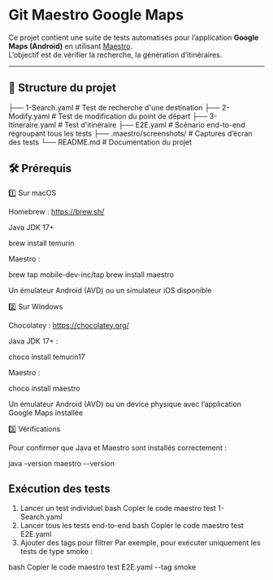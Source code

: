 # Git Maestro Google Maps

Ce projet contient une suite de tests automatisés pour l’application **Google Maps (Android)** en utilisant [Maestro](https://maestro.mobile.dev/).  
L’objectif est de vérifier la recherche, la génération d’itinéraires.

---

## 📂 Structure du projet


├── 1-Search.yaml # Test de recherche d'une destination
├── 2-Modify.yaml # Test de modification du point de départ
├── 3-Itineraire.yaml # Test d'itinéraire
├── E2E.yaml # Scénario end-to-end regroupant tous les tests
├── .maestro/screenshots/ # Captures d’écran des tests
└── README.md # Documentation du projet

## 🛠️ Prérequis

1️⃣ Sur macOS

Homebrew : https://brew.sh/

Java JDK 17+

brew install temurin


Maestro :

brew tap mobile-dev-inc/tap
brew install maestro


Un émulateur Android (AVD) ou un simulateur iOS disponible

2️⃣ Sur Windows

Chocolatey : https://chocolatey.org/

Java JDK 17+ :

choco install temurin17


Maestro :

choco install maestro


Un émulateur Android (AVD) ou un device physique avec l’application Google Maps installée

3️⃣ Vérifications

Pour confirmer que Java et Maestro sont installés correctement :

java -version
maestro --version

## Exécution des tests

1. Lancer un test individuel
bash
Copier le code
maestro test 1-Search.yaml
2. Lancer tous les tests end-to-end
bash
Copier le code
maestro test E2E.yaml
3. Ajouter des tags pour filtrer
Par exemple, pour exécuter uniquement les tests de type smoke :

bash
Copier le code
maestro test E2E.yaml --tag smoke